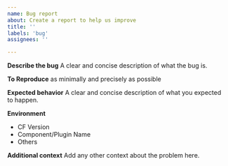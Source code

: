 ```yaml
---
name: Bug report
about: Create a report to help us improve
title: ''
labels: 'bug'
assignees: ''

---
```


**Describe the bug**
A clear and concise description of what the bug is.

**To Reproduce**
as minimally and precisely as possible

**Expected behavior**
A clear and concise description of what you expected to happen.

**Environment**
 - CF Version
 - Component/Plugin Name
 - Others

**Additional context**
Add any other context about the problem here.
